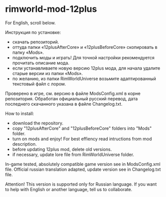 # rimworld-mod-12plus

For English, scroll below.

Инструкция по установке: 

- скачать репозиторий.
- оттуда папки «12plusAfterCore» и «12plusBeforeCore» скопировать в папку «Mods».
- подключить моды и играть! Для точной настройки рекомендуется прочитать описание мода.
- если устанавливаете новую версию 12plus мода, для начала удалите старые версии из папки «Mods».
- по желанию, из папки RimWorldUniverse возьмите адаптированный текстовый файл c лором.

Проверено в игре, см. версию в файле ModsConfig.xml в корне репозитория. Обработан официальный русский перевод, дата последнего скачанного указана в файле Changelog.txt.

How to install:
- download the repository.
- copy "12plusAfterCore" and "12plusBeforeCore" folders into "Mods" folder.
- turn on mods and enjoy! For best effiency read intructions from mod description.
- before updating 12plus mod, delete old versions.
- if necessary, update lore file from RimWorldUniverse folder.

In-game tested, absolutely compatible game version see in ModsConfig.xml file. Official russian translation adapted, update version see in Changelog.txt file.

Attention! This version is supported only for Russian language. If you want to help with English or another language, tell us to collaborate.
